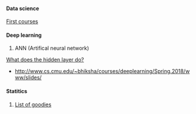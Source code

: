#### Data science
[First courses](https://brohrer.github.io/blog.html)


#### Deep learning

1.  ANN (Artifical neural network)

[What does the hidden layer do?]( http://www.neural-forecasting.com/mlp_neural_nets.htm)

* http://www.cs.cmu.edu/~bhiksha/courses/deeplearning/Spring.2018/www/slides/


#### Statitics

1. [List of goodies](https://brohrer.github.io/stats_resources.html)
